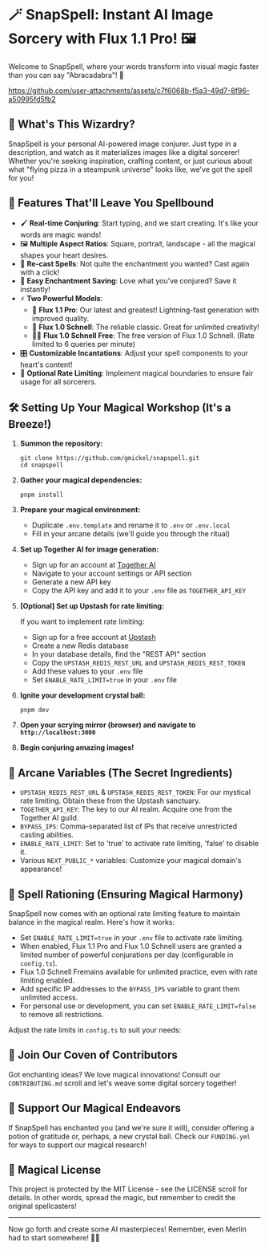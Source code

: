 # 🪄 SnapSpell: Instant AI Image Sorcery with Flux 1.1 Pro! 🖼️

Welcome to SnapSpell, where your words transform into visual magic faster than you can say "Abracadabra"! 🚀

https://github.com/user-attachments/assets/c7f6068b-f5a3-49d7-8f96-a50995fd5fb2

## 🌟 What's This Wizardry?

SnapSpell is your personal AI-powered image conjurer. Just type in a description, and watch as it materializes images like a digital sorcerer! Whether you're seeking inspiration, crafting content, or just curious about what "flying pizza in a steampunk universe" looks like, we've got the spell for you!

## 🚀 Features That'll Leave You Spellbound

- 🖌️ **Real-time Conjuring**: Start typing, and we start creating. It's like your words are magic wands!
- 🖼️ **Multiple Aspect Ratios**: Square, portrait, landscape - all the magical shapes your heart desires.
- 🔄 **Re-cast Spells**: Not quite the enchantment you wanted? Cast again with a click!
- 💾 **Easy Enchantment Saving**: Love what you've conjured? Save it instantly!
- ⚡ **Two Powerful Models**:
  - 🌟 **Flux 1.1 Pro**: Our latest and greatest! Lightning-fast generation with improved quality.
  - 🔮 **Flux 1.0 Schnell**: The reliable classic. Great for unlimited creativity!
  - 🧙‍♂️ **Flux 1.0 Schnell Free**: The free version of Flux 1.0 Schnell. (Rate limited to 6 queries per minute)
- 🎛️ **Customizable Incantations**: Adjust your spell components to your heart's content!
- 🚦 **Optional Rate Limiting**: Implement magical boundaries to ensure fair usage for all sorcerers.

## 🛠️ Setting Up Your Magical Workshop (It's a Breeze!)

1. **Summon the repository:**

   ```
   git clone https://github.com/gmickel/snapspell.git
   cd snapspell
   ```

2. **Gather your magical dependencies:**

   ```
   pnpm install
   ```

3. **Prepare your magical environment:**

   - Duplicate `.env.template` and rename it to `.env` or `.env.local`
   - Fill in your arcane details (we'll guide you through the ritual)

4. **Set up Together AI for image generation:**

   - Sign up for an account at [Together AI](https://www.together.ai/)
   - Navigate to your account settings or API section
   - Generate a new API key
   - Copy the API key and add it to your `.env` file as `TOGETHER_API_KEY`

5. **[Optional] Set up Upstash for rate limiting:**

   If you want to implement rate limiting:

   - Sign up for a free account at [Upstash](https://upstash.com/)
   - Create a new Redis database
   - In your database details, find the "REST API" section
   - Copy the `UPSTASH_REDIS_REST_URL` and `UPSTASH_REDIS_REST_TOKEN`
   - Add these values to your `.env` file
   - Set `ENABLE_RATE_LIMIT=true` in your `.env` file

6. **Ignite your development crystal ball:**

   ```
   pnpm dev
   ```

7. **Open your scrying mirror (browser) and navigate to `http://localhost:3000`**

8. **Begin conjuring amazing images!**

## 🔑 Arcane Variables (The Secret Ingredients)

- `UPSTASH_REDIS_REST_URL` & `UPSTASH_REDIS_REST_TOKEN`: For our mystical rate limiting. Obtain these from the Upstash sanctuary.
- `TOGETHER_API_KEY`: The key to our AI realm. Acquire one from the Together AI guild.
- `BYPASS_IPS`: Comma-separated list of IPs that receive unrestricted casting abilities.
- `ENABLE_RATE_LIMIT`: Set to 'true' to activate rate limiting, 'false' to disable it.
- Various `NEXT_PUBLIC_*` variables: Customize your magical domain's appearance!

## 🚦 Spell Rationing (Ensuring Magical Harmony)

SnapSpell now comes with an optional rate limiting feature to maintain balance in the magical realm. Here's how it works:

- Set `ENABLE_RATE_LIMIT=true` in your `.env` file to activate rate limiting.
- When enabled, Flux 1.1 Pro and Flux 1.0 Schnell users are granted a limited number of powerful conjurations per day (configurable in `config.ts`).
- Flux 1.0 Schnell Fremains available for unlimited practice, even with rate limiting enabled.
- Add specific IP addresses to the `BYPASS_IPS` variable to grant them unlimited access.
- For personal use or development, you can set `ENABLE_RATE_LIMIT=false` to remove all restrictions.

Adjust the rate limits in `config.ts` to suit your needs:

## 🤝 Join Our Coven of Contributors

Got enchanting ideas? We love magical innovations! Consult our `CONTRIBUTING.md` scroll and let's weave some digital sorcery together!

## 💖 Support Our Magical Endeavors

If SnapSpell has enchanted you (and we're sure it will), consider offering a potion of gratitude or, perhaps, a new crystal ball. Check our `FUNDING.yml` for ways to support our magical research!

## 📜 Magical License

This project is protected by the MIT License - see the LICENSE scroll for details. In other words, spread the magic, but remember to credit the original spellcasters!

---

Now go forth and create some AI masterpieces! Remember, even Merlin had to start somewhere! 🎨✨
